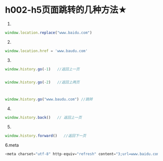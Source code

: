 # h002-h5页面跳转的几种方法★


1.
```js
window.location.replace("www.baidu.com")
```



2.
```js
window.location.href = 'www.baudu.com'
```


3.
```js
window.history.go(-1)   //返回上一页


window.history.go(-2)   //返回上两页



window.history.go("www.baudu.com") //跳转
```



4.

```js
window.history.back()   // 返回上一页
```

5.
```js
window.history.forward()   //返回下一页

```



6.meta

```js
<meta charset="utf-8" http-equiv="refresh" content="3;url=www.baidu.com"> //3秒后跳转到baidu
```
